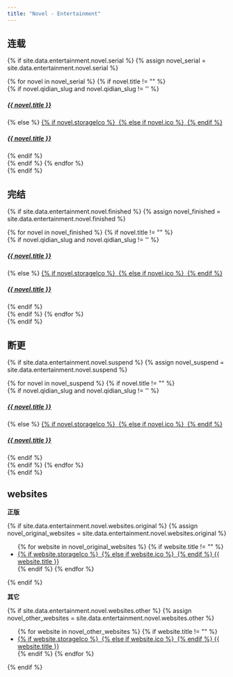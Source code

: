 ```yaml
---
title: "Novel - Entertainment"
---
```


## 连载

{% if site.data.entertainment.novel.serial %}
{% assign novel_serial = site.data.entertainment.novel.serial %}
<div class="row row-cols-2 row-cols-sm-4 row-cols-md-6">
  {% for novel in novel_serial %}
    {% if novel.title != "" %}
    <div class="col">
      {% if novel.qidian_slug and novel.qidian_slug != '' %}
        <a class="card" target="_blank" href="https://www.qidian.com/book/{{novel.qidian_slug}}/">
          <img class="card-img-top lazyload" data-src="https://bookcover.yuewen.com/qdbimg/349573/{{novel.qidian_slug}}/150.webp" alt=""/>
          <div class="card-body p-2">
            <h5 class="card-title text-truncate my-2">{{ novel.title }}</h5>
          </div>
        </a>
      {% else %}
        <a class="card" target="_blank" href="{{novel.url}}">
          {% if novel.storageIco %}
            <img class="card-img-top lazyload" data-src="{{site.storageUrl.favicon}}/{{novel.storageIco}}" alt=""/>
          {% else if novel.ico %}
            <img class="card-img-top lazyload" data-src="{{novel.ico}}" alt=""/>
          {% endif %}
          <div class="card-body p-2">
            <h5 class="card-title text-truncate my-2">{{ novel.title }}</h5>
          </div>
        </a>
      {% endif %}
    </div>
    {% endif %}
  {% endfor %}
</div>
{% endif %}

## 完结

{% if site.data.entertainment.novel.finished %}
{% assign novel_finished = site.data.entertainment.novel.finished %}
<div class="row row-cols-2 row-cols-sm-4 row-cols-md-6">
  {% for novel in novel_finished %}
    {% if novel.title != "" %}
    <div class="col">
      {% if novel.qidian_slug and novel.qidian_slug != '' %}
        <a class="card" target="_blank" href="https://www.qidian.com/book/{{novel.qidian_slug}}/">
          <img class="card-img-top lazyload" data-src="https://bookcover.yuewen.com/qdbimg/349573/{{novel.qidian_slug}}/150.webp" alt=""/>
          <div class="card-body p-2">
            <h5 class="card-title text-truncate my-2">{{ novel.title }}</h5>
          </div>
        </a>
      {% else %}
        <a class="card" target="_blank" href="{{novel.url}}">
          {% if novel.storageIco %}
            <img class="card-img-top lazyload" data-src="{{site.storageUrl.favicon}}/{{novel.storageIco}}" alt=""/>
          {% else if novel.ico %}
            <img class="card-img-top lazyload" data-src="{{novel.ico}}" alt=""/>
          {% endif %}
          <div class="card-body p-2">
            <h5 class="card-title text-truncate my-2">{{ novel.title }}</h5>
          </div>
        </a>
      {% endif %}
    </div>
    {% endif %}
  {% endfor %}
</div>
{% endif %}

## 断更

{% if site.data.entertainment.novel.suspend %}
{% assign novel_suspend = site.data.entertainment.novel.suspend %}
<div class="row row-cols-2 row-cols-sm-4 row-cols-md-6">
  {% for novel in novel_suspend %}
    {% if novel.title != "" %}
    <div class="col">
      {% if novel.qidian_slug and novel.qidian_slug != '' %}
        <a class="card" target="_blank" href="https://www.qidian.com/book/{{novel.qidian_slug}}/">
          <img class="card-img-top lazyload" data-src="https://bookcover.yuewen.com/qdbimg/349573/{{novel.qidian_slug}}/150.webp" alt=""/>
          <div class="card-body p-2">
            <h5 class="card-title text-truncate my-2">{{ novel.title }}</h5>
          </div>
        </a>
      {% else %}
        <a class="card" target="_blank" href="{{novel.url}}">
          {% if novel.storageIco %}
            <img class="card-img-top lazyload" data-src="{{site.storageUrl.favicon}}/{{novel.storageIco}}" alt=""/>
          {% else if novel.ico %}
            <img class="card-img-top lazyload" data-src="{{novel.ico}}" alt=""/>
          {% endif %}
          <div class="card-body p-2">
            <h5 class="card-title text-truncate my-2">{{ novel.title }}</h5>
          </div>
        </a>
      {% endif %}
    </div>
    {% endif %}
  {% endfor %}
</div>
{% endif %}

## websites

**正版**

{% if site.data.entertainment.novel.websites.original %}
{% assign novel_original_websites = site.data.entertainment.novel.websites.original %}
<ul>
  {% for website in novel_original_websites %}
    {% if website.title != "" %}
    <li>
      <a target="_blank" href="{{website.url}}">
        {% if website.storageIco %}
          <img class="lazyload" data-src="{{site.storageUrl.favicon}}/{{website.storageIco}}" alt=""/>
        {% else if website.ico %}
          <img class="lazyload" data-src="{{website.ico}}" alt=""/>
        {% endif %}
        {{ website.title }}
      </a>
    </li>
    {% endif %}
  {% endfor %}
</ul>
{% endif %}

**其它**

{% if site.data.entertainment.novel.websites.other %}
{% assign novel_other_websites = site.data.entertainment.novel.websites.other %}
<ul>
  {% for website in novel_other_websites %}
    {% if website.title != "" %}
    <li>
      <a target="_blank" href="{{website.url}}">
        {% if website.storageIco %}
          <img class="lazyload" data-src="{{site.storageUrl.favicon}}/{{website.storageIco}}" alt=""/>
        {% else if website.ico %}
          <img class="lazyload" data-src="{{website.ico}}" alt=""/>
        {% endif %}
        {{ website.title }}
      </a>
    </li>
    {% endif %}
  {% endfor %}
</ul>
{% endif %}
